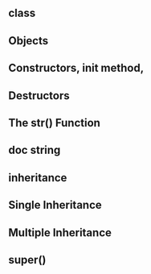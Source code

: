 ## class
## Objects
## Constructors, __init__ method,
## Destructors
## The __str__() Function
## doc string
## inheritance
## Single Inheritance
## Multiple Inheritance
## super()